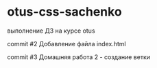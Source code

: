 # otus-css-sachenko
выполнение ДЗ на курсе otus

commit #2
Добавление файла index.html

commit #3
Домашняя работа 2 - создание ветки  